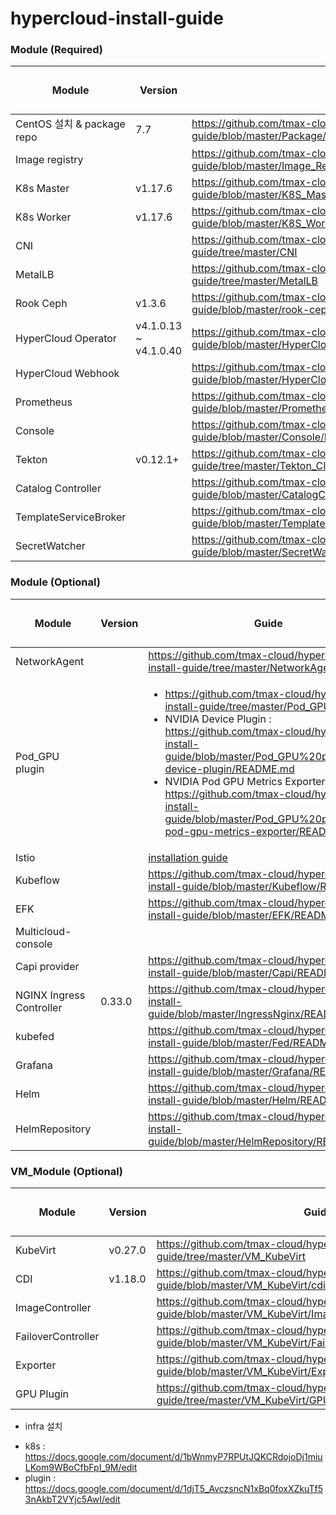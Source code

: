 # hypercloud-install-guide

### Module (Required)
| Module | Version | Guide | 진행률(O/△/X) |
| ------ | ------ | ------ | ------ |
| CentOS 설치 & package repo | 7.7 | https://github.com/tmax-cloud/hypercloud-install-guide/blob/master/Package/README.md | O |
| Image registry |  | https://github.com/tmax-cloud/hypercloud-install-guide/blob/master/Image_Registry/README.md | O |
| K8s Master | v1.17.6  | https://github.com/tmax-cloud/hypercloud-install-guide/blob/master/K8S_Master/README.md | O |
| K8s Worker | v1.17.6 | https://github.com/tmax-cloud/hypercloud-install-guide/blob/master/K8S_Worker/README.md | O |
| CNI | | https://github.com/tmax-cloud/hypercloud-install-guide/tree/master/CNI | O |
| MetalLB |  | https://github.com/tmax-cloud/hypercloud-install-guide/tree/master/MetalLB | O |
| Rook Ceph | v1.3.6 | https://github.com/tmax-cloud/hypercloud-install-guide/blob/master/rook-ceph/README.md | O |
| HyperCloud Operator | v4.1.0.13 ~ v4.1.0.40 | https://github.com/tmax-cloud/hypercloud-install-guide/blob/master/HyperCloud%20Operator/v4.1.0.13/README.md | O |
| HyperCloud Webhook | | https://github.com/tmax-cloud/hypercloud-install-guide/blob/master/HyperCloud%20Webhook/README.md | O |
| Prometheus | | https://github.com/tmax-cloud/hypercloud-install-guide/blob/master/Prometheus/README.md | O |
| Console | | https://github.com/tmax-cloud/hypercloud-install-guide/blob/master/Console/README.md | O |
| Tekton | v0.12.1+ | https://github.com/tmax-cloud/hypercloud-install-guide/tree/master/Tekton_CI_CD | O |
| Catalog Controller |  | https://github.com/tmax-cloud/hypercloud-install-guide/blob/master/CatalogController/README.md | O |
| TemplateServiceBroker |  | https://github.com/tmax-cloud/hypercloud-install-guide/blob/master/TemplateServiceBroker/README.md | O |
| SecretWatcher |  | https://github.com/tmax-cloud/hypercloud-install-guide/blob/master/SecretWatcher/README.md | O |

### Module (Optional)
| Module | Version | Guide | 진행률(O/△/X) |
| ------ | ------ | ------ | ------ |
| NetworkAgent |  | https://github.com/tmax-cloud/hypercloud-install-guide/tree/master/NetworkAgent | O |
| Pod_GPU plugin | | <ul><li>https://github.com/tmax-cloud/hypercloud-install-guide/tree/master/Pod_GPU%20plugin</li><li> NVIDIA Device Plugin : https://github.com/tmax-cloud/hypercloud-install-guide/blob/master/Pod_GPU%20plugin/nvidia-device-plugin/README.md</li><li> NVIDIA Pod GPU Metrics Exporter : https://github.com/tmax-cloud/hypercloud-install-guide/blob/master/Pod_GPU%20plugin/nvidia-pod-gpu-metrics-exporter/README.md</li></ul> | O |
| Istio | | [installation guide](https://github.com/tmax-cloud/hypercloud-install-guide/blob/master/Istio/README.md) | O |
| Kubeflow | | https://github.com/tmax-cloud/hypercloud-install-guide/blob/master/Kubeflow/README.md | O |
| EFK | | https://github.com/tmax-cloud/hypercloud-install-guide/blob/master/EFK/README.md | O |
| Multicloud-console |  |  | X |
| Capi provider |  | https://github.com/tmax-cloud/hypercloud-install-guide/blob/master/Capi/README.md | O |
| NGINX Ingress Controller | 0.33.0 | https://github.com/tmax-cloud/hypercloud-install-guide/blob/master/IngressNginx/README.md | O |
| kubefed |  | https://github.com/tmax-cloud/hypercloud-install-guide/blob/master/Fed/README.md | O |
| Grafana |  | https://github.com/tmax-cloud/hypercloud-install-guide/blob/master/Grafana/README.md | O |
| Helm |  | https://github.com/tmax-cloud/hypercloud-install-guide/blob/master/Helm/README.md | O |
| HelmRepository |  | https://github.com/tmax-cloud/hypercloud-install-guide/blob/master/HelmRepository/README.md | O |

### VM_Module (Optional)
| Module | Version | Guide | 진행률(O/△/X) |
| ------ | ------ | ------ | ------ |
| KubeVirt | v0.27.0 | https://github.com/tmax-cloud/hypercloud-install-guide/tree/master/VM_KubeVirt | O |
| CDI | v1.18.0 | https://github.com/tmax-cloud/hypercloud-install-guide/blob/master/VM_KubeVirt/cdi/README.md | O |
| ImageController | | https://github.com/tmax-cloud/hypercloud-install-guide/blob/master/VM_KubeVirt/Image%20Controller/README.md | △ |
| FailoverController | | https://github.com/tmax-cloud/hypercloud-install-guide/blob/master/VM_KubeVirt/Failover%20Controller/README.md | O |
| Exporter | | https://github.com/tmax-cloud/hypercloud-install-guide/blob/master/VM_KubeVirt/Exporter/README.md | △ |
| GPU Plugin | | https://github.com/tmax-cloud/hypercloud-install-guide/tree/master/VM_KubeVirt/GPU%20plugin | O |

* infra 설치
- k8s : https://docs.google.com/document/d/1bWnmyP7RPUtJQKCRdojoDj1miuLKom9WBoCfbFpI_9M/edit
- plugin : https://docs.google.com/document/d/1djT5_AvczsncN1xBq0foxXZkuTf53nAkbT2VYjc5AwI/edit
